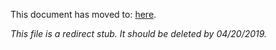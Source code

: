 This document has moved to: [here](https://git.k8s.io/community/contributors/guide/collab.md).

*This file is a redirect stub. It should be deleted by 04/20/2019.*